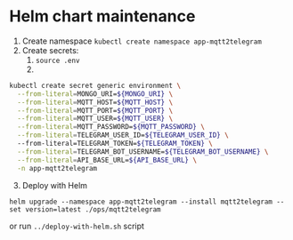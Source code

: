 # Helm chart maintenance

1. Create namespace `kubectl create namespace app-mqtt2telegram`
2. Create secrets:
   1. `source .env`
   2. 
```bash
kubectl create secret generic environment \
  --from-literal=MONGO_URI=${MONGO_URI} \
  --from-literal=MQTT_HOST=${MQTT_HOST} \
  --from-literal=MQTT_PORT=${MQTT_PORT} \
  --from-literal=MQTT_USER=${MQTT_USER} \
  --from-literal=MQTT_PASSWORD=${MQTT_PASSWORD} \
  --from-literal=TELEGRAM_USER_ID=${TELEGRAM_USER_ID} \  
  --from-literal=TELEGRAM_TOKEN=${TELEGRAM_TOKEN} \
  --from-literal=TELEGRAM_BOT_USERNAME=${TELEGRAM_BOT_USERNAME} \
  --from-literal=API_BASE_URL=${API_BASE_URL} \
  -n app-mqtt2telegram
```

3. Deploy with Helm
```
helm upgrade --namespace app-mqtt2telegram --install mqtt2telegram --set version=latest ./ops/mqtt2telegram
```
or run `../deploy-with-helm.sh` script